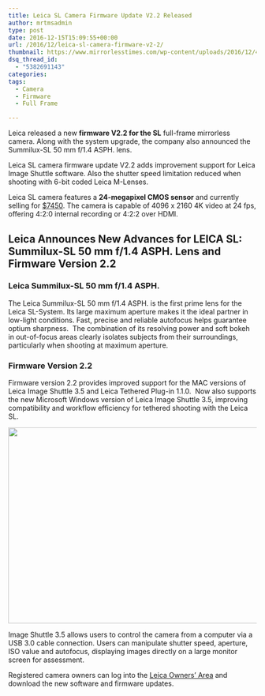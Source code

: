 ```yaml
---
title: Leica SL Camera Firmware Update V2.2 Released
author: mrtmsadmin
type: post
date: 2016-12-15T15:09:55+00:00
url: /2016/12/leica-sl-camera-firmware-v2-2/
thumbnail: https://www.mirrorlesstimes.com/wp-content/uploads/2016/12/41n3HkpMXVL.jpg
dsq_thread_id:
  - "5382691143"
categories:
tags:
  - Camera
  - Firmware
  - Full Frame

---
```

Leica released a new **firmware V2.2 for the SL** full-frame mirrorless camera. Along with the system upgrade, the company also announced the Summilux-SL 50 mm f/1.4 ASPH. lens.

Leica SL camera firmware update V2.2 adds improvement support for Leica Image Shuttle software. Also the shutter speed limitation reduced when shooting with 6-bit coded Leica M-Lenses.

Leica SL camera features a **24-megapixel CMOS sensor** and currently selling for <a href="http://www.amazon.com/s/ref=as_li_ss_tl?_encoding=UTF8&camp=1789&creative=390957&field-keywords=leica%20sl%20601%20camera&linkCode=ur2&rh=i%3Aaps%2Ck%3Aleica%20sl%20601%20camera&tag=daicamnew-20&url=search-alias%3Daps&linkId=TXTFTJ3RJWT4FXKQ" target="_blank" rel="nofollow">$7450</a>. The camera is capable of 4096 x 2160 4K video at 24 fps, offering 4:2:0 internal recording or 4:2:2 over HDMI.<!--more-->

## Leica Announces New Advances for LEICA SL: Summilux-SL 50 mm f/1.4 ASPH. Lens and Firmware Version 2.2

### **Leica Summilux-SL 50 mm f/1.4 ASPH.**

The Leica Summilux-SL 50 mm f/1.4 ASPH. is the first prime lens for the Leica SL-System. Its large maximum aperture makes it the ideal partner in low-light conditions. Fast, precise and reliable autofocus helps guarantee optium sharpness.  The combination of its resolving power and soft bokeh in out-of-focus areas clearly isolates subjects from their surroundings, particularly when shooting at maximum aperture.

### **Firmware Version 2.2**

Firmware version 2.2 provides improved support for the MAC versions of Leica Image Shuttle 3.5 and Leica Tethered Plug-in 1.1.0.  Now also supports the new Microsoft Windows version of Leica Image Shuttle 3.5, improving compatibility and workflow efficiency for tethered shooting with the Leica SL.

[<img class="aligncenter size-full wp-image-786" src="https://i2.wp.com/www.mirrorlesstimes.com/wp-content/uploads/2016/12/leica-sl-camera-firmware-v2-2.jpg?resize=600%2C397&#038;ssl=1" alt="" width="600" height="397" srcset="https://i2.wp.com/www.mirrorlesstimes.com/wp-content/uploads/2016/12/leica-sl-camera-firmware-v2-2.jpg?w=900&ssl=1 900w, https://i2.wp.com/www.mirrorlesstimes.com/wp-content/uploads/2016/12/leica-sl-camera-firmware-v2-2.jpg?resize=300%2C199&ssl=1 300w, https://i2.wp.com/www.mirrorlesstimes.com/wp-content/uploads/2016/12/leica-sl-camera-firmware-v2-2.jpg?resize=768%2C509&ssl=1 768w, https://i2.wp.com/www.mirrorlesstimes.com/wp-content/uploads/2016/12/leica-sl-camera-firmware-v2-2.jpg?resize=180%2C120&ssl=1 180w" sizes="(max-width: 600px) 100vw, 600px" data-recalc-dims="1" />][1]

Image Shuttle 3.5 allows users to control the camera from a computer via a USB 3.0 cable connection. Users can manipulate shutter speed, aperture, ISO value and autofocus, displaying images directly on a large monitor screen for assessment.

Registered camera owners can log into the <a href="https://owners.leica-camera.com/" target="_blank">Leica Owners’ Area</a> and download the new software and firmware updates.

 [1]: https://i2.wp.com/www.mirrorlesstimes.com/wp-content/uploads/2016/12/leica-sl-camera-firmware-v2-2.jpg?ssl=1